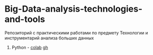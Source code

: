 # Big-Data-analysis-technologies-and-tools
Репозиторий с практическими работами по предмету Технологии и инструментарий анализа больших данных

1. Python -
    [colab](https://colab.research.google.com/github/LIvanoff/Big-Data-analysis-technologies-and-tools/blob/main/pr1.ipynb)
   [gh](https://github.com/LIvanoff/Big-Data-analysis-technologies-and-tools/blob/main/pr1.ipynb)
